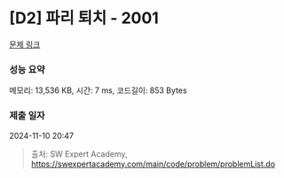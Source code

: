 # [D2] 파리 퇴치 - 2001 

[문제 링크](https://swexpertacademy.com/main/code/problem/problemDetail.do?contestProbId=AV5PzOCKAigDFAUq) 

### 성능 요약

메모리: 13,536 KB, 시간: 7 ms, 코드길이: 853 Bytes

### 제출 일자

2024-11-10 20:47



> 출처: SW Expert Academy, https://swexpertacademy.com/main/code/problem/problemList.do